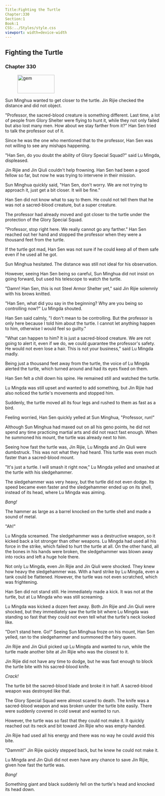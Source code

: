 ```yaml
---
Title:Fighting the Turtle 
Chapter:330 
Section:1 
Book:1 
CSS:../Styles/style.css 
viewport: width=device-width
---
```

  
## Fighting the Turtle
### Chapter 330
  
<figure>
	<img src="../Images/gem.gif" alt="gem" id="gem" width="120" height="60" />
</figure>
  

  
Sun Minghua wanted to get closer to the turtle. Jin Rijie checked the distance and did not object.

"Professor, the sacred-blood creature is something different. Last time, a lot of people from Glory Shelter were flying to hunt it, while they not only failed but also lost many men. How about we stay farther from it?" Han Sen tried to talk the professor out of it.

Since he was the one who mentioned that to the professor, Han Sen was not willing to see any mishaps happening.

"Han Sen, do you doubt the ability of Glory Special Squad?" said Lu Mingda, displeased.

Jin Rijie and Jin Qiuli couldn't help frowning. Han Sen had been a good fellow so far, but now he was trying to intervene in their mission.

Sun Minghua quickly said, "Han Sen, don't worry. We are not trying to approach it, just get a bit closer. It will be fine."

Han Sen did not know what to say to them. He could not tell them that he was not a sacred-blood creature, but a super creature.

The professor had already moved and got closer to the turtle under the protection of the Glory Special Squad.

"Professor, stop right here. We really cannot go any farther." Han Sen reached out her hand and stopped the professor when they were a thousand feet from the turtle.

If the turtle got mad, Han Sen was not sure if he could keep all of them safe even if he used all he got.

Sun Minghua hesitated. The distance was still not ideal for his observation.

However, seeing Han Sen being so careful, Sun Minghua did not insist on going forward, but used his telescope to watch the turtle.

"Damn! Han Sen, this is not Steel Armor Shelter yet," said Jin Rijie solemnly with his brows knitted.

"Han Sen, what did you say in the beginning? Why are you being so controlling now?" Lu Mingda shouted.

Han Sen said calmly, "I don't mean to be controlling. But the professor is only here because I told him about the turtle. I cannot let anything happen to him, otherwise I would feel so guilty."

"What can happen to him? It is just a sacred-blood creature. We are not going to alert it, even if we do, we could guarantee the professor's safety. He would not even lose a hair. This is not your business," said Lu Mingda madly.

Being just a thousand feet away from the turtle, the voice of Lu Mingda alerted the turtle, which turned around and had its eyes fixed on them.

Han Sen felt a chill down his spine. He remained still and watched the turtle.

Lu Mingda was still upset and wanted to add something, but Jin Rijie had also noticed the turtle's movements and stopped him.

Suddenly, the turtle moved all its four legs and rushed to them as fast as a bird.

Feeling worried, Han Sen quickly yelled at Sun Minghua, "Professor, run!"

Although Sun Minghua had maxed out on all his geno points, he did not spend any time practicing martial arts and did not react fast enough. When he summoned his mount, the turtle was already next to him.

Seeing how fast the turtle was, Jin Rijie, Lu Mingda and Jin Qiuli were dumbstruck. This was not what they had heard. This turtle was even much faster than a sacred-blood mount.

"It's just a turtle. I will smash it right now," Lu Mingda yelled and smashed at the turtle with his sledgehammer.

The sledgehammer was very heavy, but the turtle did not even dodge. Its speed became even faster and the sledgehammer ended up on its shell, instead of its head, where Lu Mingda was aiming.

*Bang!*

The hammer as large as a barrel knocked on the turtle shell and made a sound of metal.

"Ah!"

Lu Mingda screamed. The sledgehammer was a destructive weapon, so it kicked back a lot stronger than other weapons. Lu Mingda had used all his force in the strike, which failed to hurt the turtle at all. On the other hand, all the bones in his hands were broken, the sledgehammer was blown away into rocks and left a huge hole there.

Not only Lu Mingda, even Jin Rijie and Jin Qiuli were shocked. They knew how heavy the sledgehammer was. With a hard strike by Lu Mingda, even a tank could be flattened. However, the turtle was not even scratched, which was frightening.

Han Sen did not stand still. He immediately made a kick. It was not at the turtle, but at Lu Mingda who was still screaming.

Lu Mingda was kicked a dozen feet away. Both Jin Rijie and Jin Qiuli were shocked, but they immediately saw the turtle bit where Lu Mingda was standing so fast that they could not even tell what the turtle's neck looked like.

"Don't stand here. Go!" Seeing Sun Minghua froze on his mount, Han Sen yelled, ran to the sledgehammer and summoned the fairy queen.

Jin Rijie and Jin Qiuli picked up Lu Mingda and wanted to run, while the turtle made another bite at Jin Rijie who was the closest to it.

Jin Rijie did not have any time to dodge, but he was fast enough to block the turtle bite with his sacred-blood knife.

*Crack!*

The turtle bit the sacred-blood blade and broke it in half. A sacred-blood weapon was destroyed like that.

The Glory Special Squad were almost scared to death. The knife was a sacred-blood weapon and was broken under the turtle bite easily. There were suddenly covered in cold sweat and wanted to run.

However, the turtle was so fast that they could not make it. It quickly reached out its neck and bit toward Jin Rijie who was empty-handed.

Jin Rijie had used all his energy and there was no way he could avoid this bite.

"Dammit!" Jin Rijie quickly stepped back, but he knew he could not make it.

Lu Mingda and Jin Qiuli did not even have any chance to save Jin Rijie, given how fast the turtle was.

*Bang!*

Something giant and black suddenly fell on the turtle's head and knocked its head down.